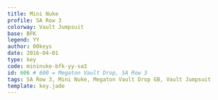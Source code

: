 ```yaml
---
title: Mini Nuke
profile: SA Row 3
colorway: Vault Jumpsuit
base: BFK
legend: YY
author: 00keys
date: 2016-04-01
type: key
code: mininuke-bfk-yy-sa3
id: 606 # 600 = Megaton Vault Drop, SA Row 3
tags: SA Row 3, Mini Nuke, Megaton Vault Drop GB, Vault Jumpsuit
template: key.jade
---
```




